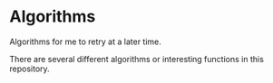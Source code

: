 # Algorithms
Algorithms for me to retry at a later time.

There are several different algorithms or interesting functions in this repository.
